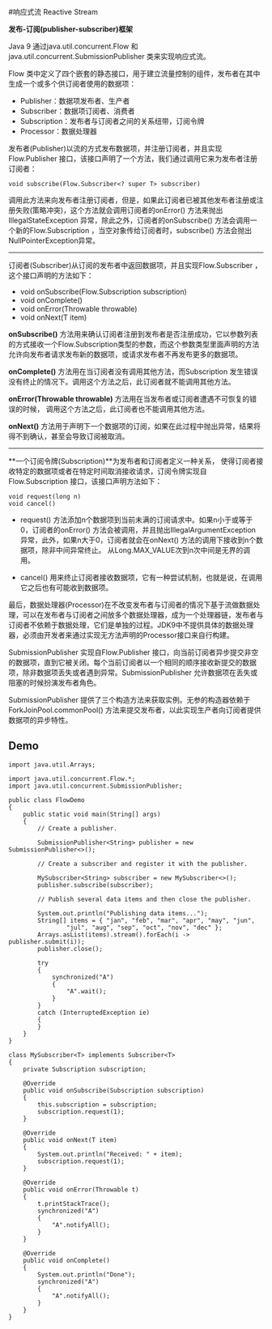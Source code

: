 #响应式流 Reactive Stream


**发布-订阅(publisher-subscriber)框架**

Java 9 通过java.util.concurrent.Flow 和java.util.concurrent.SubmissionPublisher 类来实现响应式流。

Flow 类中定义了四个嵌套的静态接口，用于建立流量控制的组件，发布者在其中生成一个或多个供订阅者使用的数据项：


- Publisher：数据项发布者、生产者
- Subscriber：数据项订阅者、消费者
- Subscription：发布者与订阅者之间的关系纽带，订阅令牌
- Processor：数据处理器


发布者(Publisher)以流的方式发布数据项，并注册订阅者，并且实现 Flow.Publisher 接口，该接口声明了一个方法，我们通过调用它来为发布者注册订阅者：

    void subscribe(Flow.Subscriber<? super T> subscriber)

调用此方法来向发布者注册订阅者，但是，如果此订阅者已被其他发布者注册或注册失败(策略冲突)，这个方法就会调用订阅者的onError() 方法来抛出IllegalStateException 异常，除此之外，订阅者的onSubscribe() 方法会调用一个新的Flow.Subscription ，当空对象传给订阅者时，subscribe() 方法会抛出NullPointerException异常。

---

订阅者(Subscriber)从订阅的发布者中返回数据项，并且实现Flow.Subscriber<T> ，这个接口声明的方法如下：

- void onSubscribe(Flow.Subscription subscription)
- void onComplete()
- void onError(Throwable throwable)
- void onNext(T item)

**onSubscribe()** 方法用来确认订阅者注册到发布者是否注册成功，它以参数列表的方式接收一个Flow.Subscription类型的参数，而这个参数类型里面声明的方法允许向发布者请求发布新的数据项，或请求发布者不再发布更多的数据项。

**onComplete()** 方法用在当订阅者没有调用其他方法，而Subscription 发生错误没有终止的情况下。调用这个方法之后，此订阅者就不能调用其他方法。

**onError(Throwable throwable)** 方法用在当发布者或订阅者遭遇不可恢复的错误的时候， 调用这个方法之后，此订阅者也不能调用其他方法。

**onNext()** 方法用于声明下一个数据项的订阅，如果在此过程中抛出异常，结果将得不到确认，甚至会导致订阅被取消。

---

**一个订阅令牌(Subscription)**为发布者和订阅者定义一种关系， 使得订阅者接收特定的数据项或者在特定时间取消接收请求，订阅令牌实现自Flow.Subscription 接口，该接口声明方法如下：

	void request(long n)
	void cancel()

- request() 方法添加n个数据项到当前未满的订阅请求中。如果n小于或等于0，订阅者的onError() 方法会被调用，并且抛出IllegalArgumentException 异常，此外，如果n大于0，订阅者就会在onNext() 方法的调用下接收到n个数据项，除非中间异常终止。 从Long.MAX_VALUE次到n次中间是无界的调用。

- cancel() 用来终止订阅者接收数据项，它有一种尝试机制，也就是说，在调用它之后也有可能收到数据项。

最后，数据处理器(Processor)在不改变发布者与订阅者的情况下基于流做数据处理，可以在发布者与订阅者之间放多个数据处理器，成为一个处理器链，发布者与订阅者不依赖于数据处理，它们是单独的过程。JDK9中不提供具体的数据处理器，必须由开发者来通过实现无方法声明的Processor接口来自行构建。

SubmissionPublisher 实现自Flow.Publisher 接口，向当前订阅者异步提交非空的数据项，直到它被关闭。每个当前订阅者以一个相同的顺序接收新提交的数据项，除非数据项丢失或者遇到异常。SubmissionPublisher 允许数据项在丢失或阻塞的时候扮演发布者角色。

SubmissionPublisher 提供了三个构造方法来获取实例。无参的构造器依赖于 ForkJoinPool.commonPool() 方法来提交发布者，以此实现生产者向订阅者提供数据项的异步特性。



## Demo


	import java.util.Arrays;
	
	import java.util.concurrent.Flow.*;
	import java.util.concurrent.SubmissionPublisher;
	
	public class FlowDemo
	{
	    public static void main(String[] args)
	    {
	        // Create a publisher.
	
	        SubmissionPublisher<String> publisher = new SubmissionPublisher<>();
	
	        // Create a subscriber and register it with the publisher.
	
	        MySubscriber<String> subscriber = new MySubscriber<>();
	        publisher.subscribe(subscriber);
	
	        // Publish several data items and then close the publisher.
	
	        System.out.println("Publishing data items...");
	        String[] items = { "jan", "feb", "mar", "apr", "may", "jun",
	                "jul", "aug", "sep", "oct", "nov", "dec" };
	        Arrays.asList(items).stream().forEach(i -> publisher.submit(i));
	        publisher.close();
	
	        try
	        {
	            synchronized("A")
	            {
	                "A".wait();
	            }
	        }
	        catch (InterruptedException ie)
	        {
	        }
	    }
	}
	
	class MySubscriber<T> implements Subscriber<T>
	{
	    private Subscription subscription;
	
	    @Override
	    public void onSubscribe(Subscription subscription)
	    {
	        this.subscription = subscription;
	        subscription.request(1);
	    }
	
	    @Override
	    public void onNext(T item)
	    {
	        System.out.println("Received: " + item);
	        subscription.request(1);
	    }
	
	    @Override
	    public void onError(Throwable t)
	    {
	        t.printStackTrace();
	        synchronized("A")
	        {
	            "A".notifyAll();
	        }
	    }
	
	    @Override
	    public void onComplete()
	    {
	        System.out.println("Done");
	        synchronized("A")
	        {
	            "A".notifyAll();
	        }
	    }
	}
